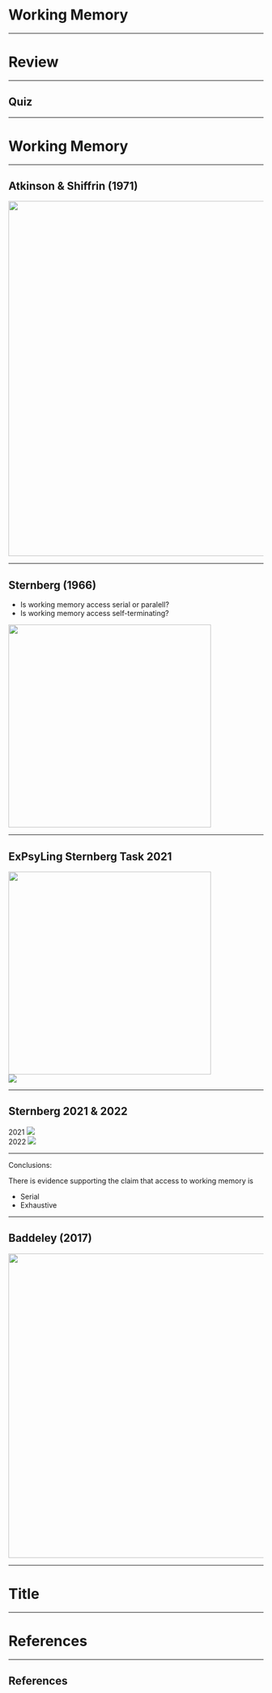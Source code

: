 # Working Memory

---

# Review

---

## Quiz

---

# Working Memory


---

## Atkinson & Shiffrin (1971)

<img src="https://github.com/ethanweed/ExPsyLing/blob/master/2021/Slides/Images/AtkinsonShiffrin_1971.png?raw=true" width="700"/>


---

## Sternberg (1966)

<div id = "left">

- Is working memory access serial or paralell?
- Is working memory access self-terminating?

</div>



<div id = "right">

<img src="https://github.com/ethanweed/ExPsyLing/blob/master/2021/Slides/Images/Sternberg_Experiment1.png?raw=true" width="400"/>

</div>


---

## ExPsyLing Sternberg Task 2021


<div id = "left">

<img src="https://github.com/ethanweed/ExPsyLing/blob/master/2021/Slides/Images/Sternberg_Experiment1.png?raw=true" width="400"/>

</div>



<div id = "right">

<img src="https://github.com/ethanweed/ExPsyLing/blob/master/2022/Resources/Sternberg_results_2021.png?raw=true" width=""/>

</div>

---

## Sternberg 2021 & 2022


<div id = "left">
2021
<img src="https://github.com/ethanweed/ExPsyLing/blob/master/2022/Resources/Sternberg_results_2021.png?raw=true" width=""/>

</div>



<div id = "right">
2022
<img src="https://github.com/ethanweed/ExPsyLing/blob/master/2022/Resources/Sternberg_results_2022.png?raw=true" width=""/>

</div>


---

Conclusions:

There is evidence supporting the claim that access to working memory is
- Serial
- Exhaustive

---

## Baddeley (2017)


<img src="https://github.com/ethanweed/ExPsyLing/blob/master/2021/Slides/Images/Baddeley_current_model_episodic_buffer.png?raw=true" width="600"/>


---

# Title

---


# References

---

## References


<div id = "refs">




</div>